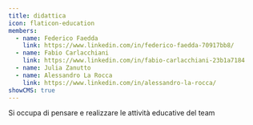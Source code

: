 ```yaml
---
title: didattica
icon: flaticon-education
members:
  - name: Federico Faedda
    link: https://www.linkedin.com/in/federico-faedda-70917bb8/
  - name: Fabio Carlacchiani
    link: https://www.linkedin.com/in/fabio-carlacchiani-23b1a7184
  - name: Julia Zanutto
  - name: Alessandro La Rocca
    link: https://www.linkedin.com/in/alessandro-la-rocca/
showCMS: true
---
```


Si occupa di pensare e realizzare le attività educative del team
